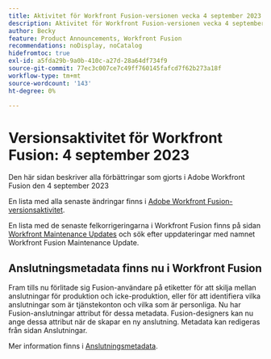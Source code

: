 ```yaml
---
title: Aktivitet för Workfront Fusion-versionen vecka 4 september 2023
description: Aktivitet för Workfront Fusion-versionen vecka 4 september 2023
author: Becky
feature: Product Announcements, Workfront Fusion
recommendations: noDisplay, noCatalog
hidefromtoc: true
exl-id: a5fda29b-9a0b-410c-a27d-28a64df734f9
source-git-commit: 77ec3c007ce7c49ff760145fafcd7f62b273a18f
workflow-type: tm+mt
source-wordcount: '143'
ht-degree: 0%

---
```


# Versionsaktivitet för Workfront Fusion: 4 september 2023

Den här sidan beskriver alla förbättringar som gjorts i Adobe Workfront Fusion den 4 september 2023

En lista med alla senaste ändringar finns i [Adobe Workfront Fusion-versionsaktivitet](/help/workfront-fusion/fusion-product-releases/fusion-release-activity.md).

En lista med de senaste felkorrigeringarna i Workfront Fusion finns på sidan [Workfront Maintenance Updates](https://experienceleague.adobe.com/docs/workfront-known-issues/releases/current-updates.html) och sök efter uppdateringar med namnet Workfront Fusion Maintenance Update.

## Anslutningsmetadata finns nu i Workfront Fusion

Fram tills nu förlitade sig Fusion-användare på etiketter för att skilja mellan anslutningar för produktion och icke-produktion, eller för att identifiera vilka anslutningar som är tjänstekonton och vilka som är personliga. Nu har Fusion-anslutningar attribut för dessa metadata. Fusion-designers kan nu ange dessa attribut när de skapar en ny anslutning. Metadata kan redigeras från sidan Anslutningar.

Mer information finns i [Anslutningsmetadata](/help/workfront-fusion/references/connections/connection-metadata.md).
